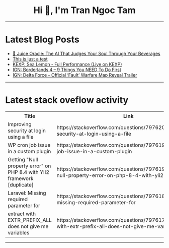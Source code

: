 <h1 align="center">Hi 👋, I'm Tran Ngoc Tam</h1>

---

# Latest Blog Posts 
<!-- BLOG-POST-LIST:START -->
- [🧃 Juice Oracle: The AI That Judges Your Soul Through Your Beverages](https://dev.to/jcloud/juice-oracle-the-ai-that-judges-your-soul-through-your-beverages-3k6l)
- [This is just a test](https://dev.to/ben/this-is-just-a-test-1b12)
- [KEXP: Sea Lemon - Full Performance &lpar;Live on KEXP&rpar;](https://dev.to/music_youtube/kexp-sea-lemon-full-performance-live-on-kexp-320g)
- [IGN: Borderlands 4 – 9 Things You NEED To Do First](https://dev.to/gg_news/ign-borderlands-4-9-things-you-need-to-do-first-j0f)
- [IGN: Delta Force - Official ‘Fault’ Warfare Map Reveal Trailer](https://dev.to/gg_news/ign-delta-force-official-fault-warfare-map-reveal-trailer-3ma)
<!-- BLOG-POST-LIST:END -->

---

# Latest stack oveflow activity
<table>
  <tr><th>Title</th><th>Link</th></tr>
  <!-- STACKOVERFLOW:START --><tr><td>Improving security at login using a file</td><td>https://stackoverflow.com/questions/79762036/improving-security-at-login-using-a-file</td></tr><tr><td>WP cron job issue in a custom plugin</td><td>https://stackoverflow.com/questions/79761974/wp-cron-job-issue-in-a-custom-plugin</td></tr><tr><td>Getting &quot;Null property error&quot; on PHP 8.4 with YII2 framework [duplicate]</td><td>https://stackoverflow.com/questions/79761946/getting-null-property-error-on-php-8-4-with-yii2-framework</td></tr><tr><td>Laravel: Missing required parameter for</td><td>https://stackoverflow.com/questions/79761891/laravel-missing-required-parameter-for</td></tr><tr><td>extract with EXTR_PREFIX_ALL does not give me variables</td><td>https://stackoverflow.com/questions/79761738/extract-with-extr-prefix-all-does-not-give-me-variables</td></tr><!-- STACKOVERFLOW:END -->
</table>

---


